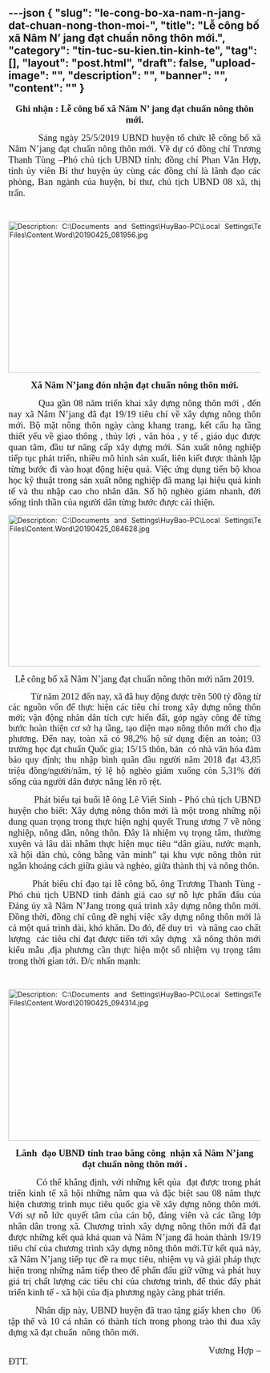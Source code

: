 ---json
{
    "slug": "le-cong-bo-xa-nam-n-jang-dat-chuan-nong-thon-moi-",
    "title": "Lễ công bố xã Nâm N’ jang đạt chuẩn nông thôn mới.",
    "category": "tin-tuc-su-kien.tin-kinh-te",
    "tag": [],
    "layout": "post.html",
    "draft": false,
    "upload-image": "",
    "description": "",
    "banner": "",
    "__content__": ""
}
---
<p style="text-align:center"><strong><span style="font-size:14.0pt"><span style="font-family:&quot;Times New Roman&quot;,&quot;serif&quot;">Ghi nhận :&nbsp;Lễ c&ocirc;ng bố x&atilde; N&acirc;m N&rsquo; jang đạt chuẩn n&ocirc;ng th&ocirc;n mới.</span></span></strong></p>

<p style="text-align:justify"><span style="font-size:14.0pt"><span style="font-family:&quot;Times New Roman&quot;,&quot;serif&quot;">&nbsp;&nbsp;&nbsp;&nbsp;&nbsp;&nbsp;&nbsp;&nbsp;&nbsp; S&aacute;ng ng&agrave;y 25/5/2019 UBND huyện tổ chức lễ c&ocirc;ng bố x&atilde; N&acirc;m N&rsquo;jang đạt chuẩn n&ocirc;ng th&ocirc;n mới. Về dự c&oacute; đồng ch&iacute; Trương Thanh T&ugrave;ng &ndash;Ph&oacute; chủ tịch UBND tỉnh; đồng ch&iacute; Phan Văn Hợp, tỉnh ủy vi&ecirc;n B&iacute; thư huyện ủy c&ugrave;ng c&aacute;c đồng ch&iacute; l&agrave; l&atilde;nh đạo c&aacute;c ph&ograve;ng, Ban ng&agrave;nh của huyện, b&iacute; thư, chủ tịch UBND 08 x&atilde;, thị trấn.</span></span></p>

<p style="text-align:justify">&nbsp;</p>

<p style="text-align:justify"><img alt="Description: C:\Documents and Settings\HuyBao-PC\Local Settings\Temporary Internet Files\Content.Word\20190425_081956.jpg" src="file:///C:\Users\PHANTR~1\AppData\Local\Temp\msohtmlclip1\01\clip_image002.jpg" style="height:303px; width:624px" /></p>

<p style="text-align:center"><strong><span style="font-size:14.0pt"><span style="font-family:&quot;Times New Roman&quot;,&quot;serif&quot;">X&atilde; N&acirc;m N&rsquo;jang đ&oacute;n nhận đạt chuẩn n&ocirc;ng th&ocirc;n mới.</span></span></strong></p>

<p style="text-align:justify"><span style="font-size:14.0pt"><span style="font-family:&quot;Times New Roman&quot;,&quot;serif&quot;">&nbsp;&nbsp;&nbsp;&nbsp;&nbsp;&nbsp;&nbsp;&nbsp;&nbsp; Qua gần 08 năm triển khai x&acirc;y dựng n&ocirc;ng th&ocirc;n mới , đến nay x&atilde; N&acirc;m N&rsquo;jang đ&atilde; đạt 19/19 ti&ecirc;u ch&iacute; về x&acirc;y dựng n&ocirc;ng th&ocirc;n mới. Bộ mặt n&ocirc;ng th&ocirc;n ng&agrave;y c&agrave;ng khang trang, kết cấu hạ tầng thiết yếu về giao th&ocirc;ng , thủy lợi , văn h&oacute;a , y tế , gi&aacute;o dục được quan t&acirc;m, đầu tư n&acirc;ng cấp x&acirc;y dựng mới. Sản xuất n&ocirc;ng nghiệp tiếp tục ph&aacute;t triển, nhiều m&ocirc; h&igrave;nh sản xuất, li&ecirc;n kiết được th&agrave;nh lập từng bước đi v&agrave;o hoạt động hiệu quả. Việc ứng dụng tiến bộ khoa học kỹ thuật trong sản xuất n&ocirc;ng nghiệp đ&atilde; mang lại hiệu quả kinh tế v&agrave; thu nhập cao cho nh&acirc;n d&acirc;n. Số hộ ngh&egrave;o giảm nhanh, đời sống tinh thần của người d&acirc;n từng bước được cải thiện. </span></span></p>

<p style="text-align:justify"><img alt="Description: C:\Documents and Settings\HuyBao-PC\Local Settings\Temporary Internet Files\Content.Word\20190425_084628.jpg" src="file:///C:\Users\PHANTR~1\AppData\Local\Temp\msohtmlclip1\01\clip_image004.jpg" style="height:303px; width:624px" /></p>

<p style="text-align:center"><span style="font-size:14.0pt"><span style="font-family:&quot;Times New Roman&quot;,&quot;serif&quot;">Lễ c&ocirc;ng bố x&atilde; N&acirc;m N&rsquo;jang đạt chuẩn n&ocirc;ng th&ocirc;n mới năm 2019.</span></span></p>

<p style="text-align:justify"><span style="font-size:13.5pt"><span style="background-color:white"><span style="font-family:&quot;Times New Roman&quot;,&quot;serif&quot;">&nbsp;&nbsp;&nbsp;&nbsp;&nbsp;&nbsp;&nbsp;&nbsp;&nbsp; Từ năm 2012 đến nay, x&atilde; đ&atilde; huy động được tr&ecirc;n 500 tỷ đồng từ c&aacute;c nguồn vốn để thực hiện c&aacute;c ti&ecirc;u ch&iacute; trong x&acirc;y dựng n&ocirc;ng th&ocirc;n mới; vận động nh&acirc;n d&acirc;n t&iacute;ch cực hiến đất, g&oacute;p ng&agrave;y c&ocirc;ng để từng bước ho&agrave;n thiện cơ sở hạ tầng, tạo diện mạo n&ocirc;ng th&ocirc;n mới cho địa phương. Đến nay, to&agrave;n x&atilde; c&oacute; 98,2% hộ sử dụng điện an to&agrave;n; 03 trường học đạt chuẩn Quốc gia; 15/15 th&ocirc;n, bản&nbsp; c&oacute; nh&agrave; văn h&oacute;a đảm bảo quy định; thu nhập b&igrave;nh qu&acirc;n đầu người năm 2018 đạt 43,85 triệu đồng/người/năm, tỷ lệ hộ ngh&egrave;o giảm xuống c&ograve;n 5,31%</span></span></span><span style="font-size:14.0pt"><span style="font-family:&quot;Times New Roman&quot;,&quot;serif&quot;"> đời sống của người d&acirc;n được n&acirc;ng l&ecirc;n r&otilde; rệt. </span></span></p>

<p style="text-align:justify"><span style="font-size:14.0pt"><span style="font-family:&quot;Times New Roman&quot;,&quot;serif&quot;">&nbsp;&nbsp;&nbsp;&nbsp;&nbsp;&nbsp;&nbsp;&nbsp;&nbsp; Ph&aacute;t biểu tại buổi lễ &ocirc;ng L&ecirc; Viết Sinh - Ph&oacute; chủ tịch UBND huyện cho biết: X&acirc;y dựng n&ocirc;ng th&ocirc;n mới l&agrave; một trong những nội dung quan trọng trong thực hiện nghị quyết Trung ương 7 về n&ocirc;ng nghiệp, n&ocirc;ng d&acirc;n, n&ocirc;ng th&ocirc;n. Đ&acirc;y l&agrave; nhiệm vụ trọng t&acirc;m, thường xuy&ecirc;n v&agrave; l&acirc;u d&agrave;i nhằm thực hiện mục ti&ecirc;u &ldquo;d&acirc;n gi&agrave;u, nước mạnh, x&atilde; hội d&acirc;n chủ, c&ocirc;ng bằng văn minh&rdquo; tại khu vực n&ocirc;ng th&ocirc;n r&uacute;t ngắn khoảng c&aacute;ch giữa gi&agrave;u v&agrave; ngh&egrave;o, giữa th&agrave;nh thị v&agrave; n&ocirc;ng th&ocirc;n.</span></span></p>

<p style="text-align:justify"><strong>&nbsp;&nbsp;&nbsp;&nbsp;&nbsp;&nbsp;&nbsp;&nbsp;&nbsp; </strong><span style="font-size:14.0pt"><span style="font-family:&quot;Times New Roman&quot;,&quot;serif&quot;">Ph&aacute;t biểu chỉ đạo tại lễ c&ocirc;ng bố, &ocirc;ng Trương Thanh T&ugrave;ng - Ph&oacute; chủ tịch UBND tỉnh đ&aacute;nh gi&aacute; cao sự nỗ lực phấn đấu của Đảng ủy x&atilde; N&acirc;m N&rsquo;Jang trong qu&aacute; tr&igrave;nh x&acirc;y dựng n&ocirc;ng th&ocirc;n mới. Đồng thời, đồng ch&iacute; cũng đề nghị việc x&acirc;y dựng n&ocirc;ng th&ocirc;n mới l&agrave; cả một qu&aacute; tr&igrave;nh d&agrave;i, kh&oacute; khăn. Do đ&oacute;, để duy tr&igrave;&nbsp; v&agrave; n&acirc;ng cao chất lượng&nbsp; c&aacute;c ti&ecirc;u ch&iacute; đạt được tiến tới x&acirc;y dựng &nbsp;x&atilde; n&ocirc;ng th&ocirc;n mới kiểu mẫu ,địa phương cần thực hiện một số nhiệm vụ trọng t&acirc;m trong thời gian tới. Đ/c nhấn mạnh:</span></span></p>

<p style="text-align:justify">&nbsp;</p>

<p style="text-align:justify"><img alt="Description: C:\Documents and Settings\HuyBao-PC\Local Settings\Temporary Internet Files\Content.Word\20190425_094314.jpg" src="file:///C:\Users\PHANTR~1\AppData\Local\Temp\msohtmlclip1\01\clip_image006.jpg" style="height:303px; width:624px" /></p>

<p style="text-align:center"><strong><span style="font-size:14.0pt"><span style="font-family:&quot;Times New Roman&quot;,&quot;serif&quot;">L&atilde;nh&nbsp; đạo UBND tỉnh trao bằng c&ocirc;ng&nbsp; nhận x&atilde; N&acirc;m N&rsquo;jang đạt chuẩn n&ocirc;ng th&ocirc;n mới .</span></span></strong></p>

<p style="text-align:justify"><span style="font-size:14.0pt"><span style="font-family:&quot;Times New Roman&quot;,&quot;serif&quot;">&nbsp;&nbsp;&nbsp;&nbsp;&nbsp;&nbsp;&nbsp;&nbsp;&nbsp; C&oacute; thể khẳng định, với những kết qủa &nbsp;đạt được trong ph&aacute;t triển kinh tế x&atilde; hội những năm qua v&agrave; đặc biệt sau 08 năm thực hiện chương tr&igrave;nh mục ti&ecirc;u quốc gia về x&acirc;y dựng n&ocirc;ng th&ocirc;n mới. Với sự nỗ lức quyết t&acirc;m của c&aacute;n bộ, đảng vi&ecirc;n v&agrave; c&aacute;c tầng lớp nh&acirc;n d&acirc;n trong x&atilde;. Chương tr&igrave;nh x&acirc;y dựng n&ocirc;ng th&ocirc;n mới đ&atilde; đạt được những kết quả khả quan v&agrave; N&acirc;m N&rsquo;jang đ&atilde; ho&agrave;n th&agrave;nh 19/19 ti&ecirc;u ch&iacute; của chương tr&igrave;nh x&acirc;y dựng n&ocirc;ng th&ocirc;n mới.Từ kết quả n&agrave;y, x&atilde; N&acirc;m N&rsquo;jang tiếp tục đề ra mục ti&ecirc;u, nhiệm vụ v&agrave; giải ph&aacute;p thực hiện trong những năm tiếp theo để phấn đấu giữ vững v&agrave; ph&aacute;t huy gi&aacute; trị chất lượng c&aacute;c ti&ecirc;u ch&iacute; của chương tr&igrave;nh, để th&uacute;c đẩy ph&aacute;t triển kinh tế - x&atilde; hội của địa phương ng&agrave;y c&agrave;ng ph&aacute;t triển.</span></span></p>

<p style="text-align:justify"><span style="font-size:14.0pt"><span style="font-family:&quot;Times New Roman&quot;,&quot;serif&quot;">&nbsp;&nbsp;&nbsp;&nbsp;&nbsp;&nbsp;&nbsp;&nbsp;&nbsp; Nh&acirc;n dịp n&agrave;y, UBND huyện đ&atilde; trao tặng giấy khen cho&nbsp; 06 tập thể v&agrave; 10 c&aacute; nh&acirc;n c&oacute; th&agrave;nh t&iacute;ch trong phong tr&agrave;o thi đua x&acirc;y dựng x&atilde; đạt chuẩn&nbsp; n&ocirc;ng th&ocirc;n mới. </span></span></p>

<p style="text-align:justify"><span style="font-size:14.0pt"><span style="font-family:&quot;Times New Roman&quot;,&quot;serif&quot;">&nbsp;&nbsp;&nbsp;&nbsp;&nbsp;&nbsp;&nbsp;&nbsp;&nbsp;&nbsp;&nbsp;&nbsp;&nbsp;&nbsp;&nbsp;&nbsp;&nbsp;&nbsp;&nbsp;&nbsp;&nbsp;&nbsp;&nbsp;&nbsp;&nbsp;&nbsp;&nbsp;&nbsp;&nbsp;&nbsp;&nbsp;&nbsp;&nbsp;&nbsp;&nbsp;&nbsp;&nbsp;&nbsp;&nbsp;&nbsp;&nbsp;&nbsp;&nbsp;&nbsp;&nbsp;&nbsp;&nbsp;&nbsp;&nbsp;&nbsp;&nbsp;&nbsp;&nbsp;&nbsp;&nbsp;&nbsp;&nbsp;&nbsp;&nbsp;&nbsp;&nbsp;&nbsp;&nbsp;&nbsp;&nbsp;&nbsp;&nbsp;&nbsp;&nbsp;&nbsp;&nbsp;&nbsp;&nbsp;&nbsp;&nbsp;&nbsp; Vương Hợp &ndash; ĐTT.</span></span></p>

<p>&nbsp;</p>

<p>&nbsp;</p>

<p style="text-align:center">&nbsp;</p>
